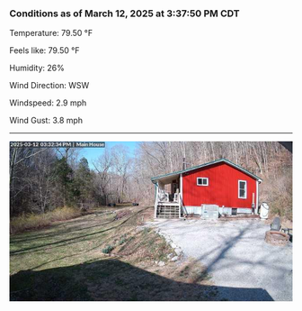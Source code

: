 ### Conditions as of March 12, 2025 at 3:37:50 PM CDT 

Temperature: 79.50 &deg;F

Feels like: 79.50 &deg;F

Humidity: 26%

Wind Direction: WSW

Windspeed: 2.9 mph

Wind Gust: 3.8 mph

---

<img src="./images/latest.jpeg"/>

